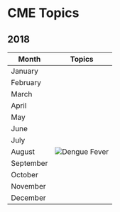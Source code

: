# CME Topics

## 2018
Month|Topics
-----|-----
January|
February|
March|
April|
May|
June|
July|
August|![Dengue Fever](https://drive.google.com/file/d/1Vx4Sep6tFgQ9H_5gjXMPsLkmMECdN962/view?usp=sharing)
September|
October|
November|
December|
